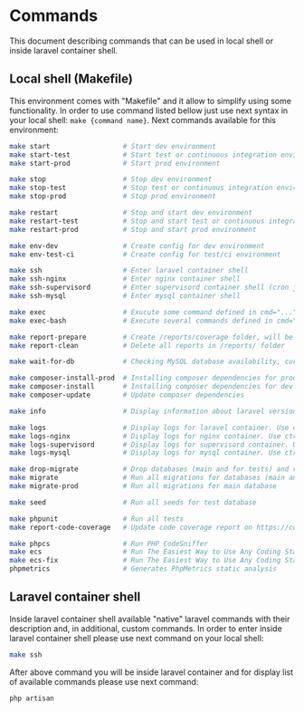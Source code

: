 # Commands
This document describing commands that can be used in local shell or inside laravel container shell.

## Local shell (Makefile)
This environment comes with "Makefile" and it allow to simplify using some functionality.
In order to use command listed bellow just use next syntax in your local shell: `make {command name}`.
Next commands available for this environment:
```bash
make start                  # Start dev environment
make start-test             # Start test or continuous integration environment
make start-prod             # Start prod environment

make stop                   # Stop dev environment
make stop-test              # Stop test or continuous integration environment
make stop-prod              # Stop prod environment

make restart                # Stop and start dev environment
make restart-test           # Stop and start test or continuous integration environment
make restart-prod           # Stop and start prod environment

make env-dev                # Create config for dev environment
make env-test-ci            # Create config for test/ci environment

make ssh                    # Enter laravel container shell
make ssh-nginx              # Enter nginx container shell
make ssh-supervisord        # Enter supervisord container shell (cron jobs running there, etc...)
make ssh-mysql              # Enter mysql container shell

make exec                   # Exucute some command defined in cmd="..." variable inside laravel container shell
make exec-bash              # Execute several commands defined in cmd="..." variable inside laravel container shell

make report-prepare         # Create /reports/coverage folder, will be used for report after running tests
make report-clean           # Delete all reports in /reports/ folder

make wait-for-db            # Checking MySQL database availability, currently using for CircleCI (see /.circleci folder)

make composer-install-prod  # Installing composer dependencies for prod environment (without dev tools)
make composer-install       # Installing composer dependencies for dev environment
make composer-update        # Update composer dependencies

make info                   # Display information about laravel version and php version

make logs                   # Display logs for laravel container. Use ctrl+c in order to exit
make logs-nginx             # Display logs for nginx container. Use ctrl+c in order to exit
make logs-supervisord       # Display logs for supervisord container. Use ctrl+c in order to exit
make logs-mysql             # Display logs for mysql container. Use ctrl+c in order to exit

make drop-migrate           # Drop databases (main and for tests) and run all migrations
make migrate                # Run all migrations for databases (main and for tests)
make migrate-prod           # Run all migrations for main database

make seed                   # Run all seeds for test database

make phpunit                # Run all tests
make report-code-coverage   # Update code coverage report on https://coveralls.io (COVERALLS_REPO_TOKEN should be set on CI side)

make phpcs                  # Run PHP CodeSniffer
make ecs                    # Run The Easiest Way to Use Any Coding Standard
make ecs-fix                # Run The Easiest Way to Use Any Coding Standard to fix issues
phpmetrics                  # Generates PhpMetrics static analysis
```

## Laravel container shell
Inside laravel container shell available "native" laravel commands with their description and, in additional, custom commands.
In order to enter inside laravel container shell please use next command on your local shell:
```bash
make ssh
```
After above command you will be inside laravel container and for display list of available commands please use next command:
```bash
php artisan
```
